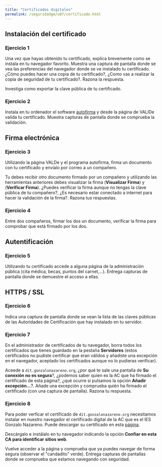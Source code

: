 ```yaml
---
title: "Certificados digitales"
permalink: /seguridadgm/u07/certificado.html
---
```


## Instalación del certificado

### Ejercicio 1

Una vez que hayas obtenido tu certificado, explica brevemente como se instala en tu navegador favorito. Muestra una captura de pantalla donde se vea las preferencias del navegador donde se ve instalado tu certificado. ¿Cómo puedes hacer una copia de tu certificado?, ¿Como vas a realizar la copia de seguridad de tu certificado?. Razona la respuesta.

Investiga como exportar la clave pública de tu certificado.

### Ejercicio 2

Instala en tu ordenador el software [autofirma](https://firmaelectronica.gob.es/Home/Descargas.html) y desde la página de VALIDe valida tu certificado. Muestra capturas de pantalla donde se comprueba la validación.

## Firma electrónica

### Ejercicio 3

Utilizando la página VALDe y el programa autofirma, firma un documento con tu certificado y envíalo por correo a un compañero.

Tu debes recibir otro documento firmado por un compañero y utilizando las herramientas anteriores debes visualizar la firma (**Visualizar Firma**) y (**Verificar Firma**). ¿Puedes verificar la firma aunque no tengas la clave pública de tu compañero?, ¿Es necesario estar conectado a internet para hacer la validación de la firma?. Razona tus respuestas.

### Ejercicio 4

Entre dos compañeros, firmar los dos un documento, verificar la firma para comprobar que está firmado por los dos.

## Autentificación

### Ejercicio 5

Utilizando tu certificado accede a alguna página de la administración pública )cita médica, becas, puntos del carnet,...). Entrega capturas de pantalla donde se demuestre el acceso a ellas.


## HTTPS / SSL

### Ejercicio 6

Indica una captura de pantalla donde se vean la lista de las claves públicas de las Autoridades de Certificación que hay instalado en tu servidor.

### Ejercicio 7

En el administrador de certificados de tu navegador, borra todos los certificados que tienes guardado en la pestaña **Servidores** (estos certificados no pudiste certificar que eran válidos y añadiste una excepción en el navegador, aceptado los certificados aunque no lo pudieras verificar).

Aceede a `dit.gonzalonazareno.org`, ¿por qué te sale una pantalla de **Su conexión no es segura**?, ¿podemos saber quien es la AC que ha firmado el certificado de esta página?, ¿qué ocurre si pulsamos la opción **Añadir excepción...**?. Añade una excepción y comprueba quién ha firmado el certificado (con una captura de pantalla). Razona tu respuesta.

### Ejercicio 8

Para poder verficar el certificado de `dit.gonzalonazareno.org` necesitamos instalar en nuestro navegador el certificado digital de la AC que es el IES Gonzalo Nazareno. Puede descargar su certificado en esta [página](https://dit.gonzalonazareno.org/gestiona/documentacion/ca).

Descárgalo e instálalo en tu navegador indicando la opción **Confiar en esta CA para identificar sitios web**.

Vuelve acceder a la página y comprueba que ya puedes navegar de forma segura (observar el "candadito" verde). Entrega capturas de pantallas donde se comprueba que estamos navegando con seguridad.